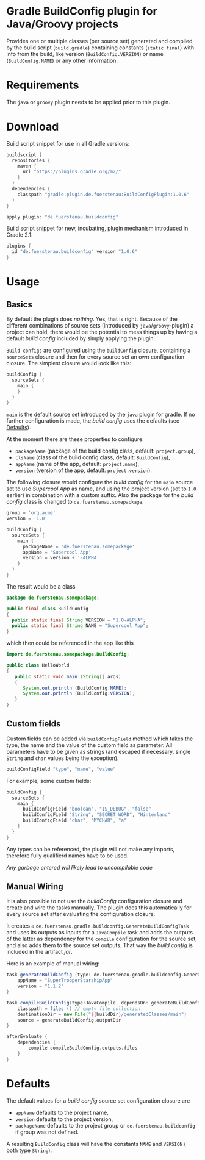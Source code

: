 # Gradle BuildConfig plugin for Java/Groovy projects
Provides one or multiple classes (per source set) generated and compiled by
the build script (`build.gradle`) containing constants (`static final`) with
info from the build, like version (`BuildConfig.VERSION`) or name
(`BuildConfig.NAME`) or any other information.

# Requirements

The `java` or `groovy` plugin needs to be applied prior to this plugin.

# Download

Build script snippet for use in all Gradle versions:

```gradle
buildscript {
  repositories {
    maven {
      url "https://plugins.gradle.org/m2/"
    }
  }
  dependencies {
    classpath "gradle.plugin.de.fuerstenau:BuildConfigPlugin:1.0.6"
  }
}

apply plugin: "de.fuerstenau.buildconfig"
```

Build script snippet for new, incubating, plugin mechanism introduced in Gradle
2.1:

```gradle
plugins {
  id "de.fuerstenau.buildconfig" version "1.0.6"
}
```

# Usage

## Basics

By default the plugin does _nothing_. Yes, that is right. Because of the
different combinations of source sets (introduced by `java`/`groovy`-plugin) a
project can hold, there would be the potential to mess things up by having a
default _build config_ included by simply applying the plugin.

`Build configs` are configured using the `buildConfig` closure, containing a
`sourceSets` closure and then for every source set an own configuration closure.
The simplest closure would look like this:

```gradle
buildConfig {
  sourceSets {
    main {
    }
  }
}
```

`main` is the default source set introduced by the `java` plugin for gradle.
If no further configuration is made, the _build config_ uses the defaults (see
[Defaults](/Defaults/)).

At the moment there are these properties to configure:

* `packageName` (package of the build config class, default: `project.group`),
* `clsName` (class of the build config class, default: `BuildConfig`),
* `appName` (name of the app, default: `project.name`),
* `version` (version of the app, default: `project.version`).

The following closure would configure the _build config_ for the `main` source
set to use _Supercool App_ as name, and using the project version (set to `1.0`
earlier) in combination with a custom suffix. Also the package for the
_build config_ class is changed to `de.fuerstenau.somepackage`.

```gradle
group = 'org.acme'
version = '1.0'

buildConfig {
  sourceSets {
    main {
      packageName = 'de.fuerstenau.somepackage'
      appName = 'Supercool App'
      version = version + '-ALPHA'
    }
  }
}
```

The result would be a class

```java
package de.fuerstenau.somepackage;

public final class BuildConfig
{
  public static final String VERSION = "1.0-ALPHA";
  public static final String NAME = "Supercool App";
}
```

which then could be referenced in the app like this

```java
import de.fuerstenau.somepackage.BuildConfig;

public class HelloWorld
{
   public static void main (String[] args)
   {
      System.out.println (BuildConfig.NAME);
      System.out.println (BuildConfig.VERSION);
   }
}
```

## Custom fields

Custom fields can be added via `buildConfigField` method which takes the type,
the name and the value of the custom field as parameter. All parameters have to
be given as strings (and escaped if necessary, single `String` and `char`
values being the exception).

```gradle
buildConfigField "type", "name", "value"
```
For example, some custom fields:

```gradle
buildConfig {
  sourceSets {
    main {
      buildConfigField "boolean", "IS_DEBUG", "false"
      buildConfigField "String", "SECRET_WORD", "Hinterland"
      buildConfigField "char", "MYCHAR", "a"
    }
  }
}
```

Any types can be referenced, the plugin will not make any imports, therefore
fully qualifierd names have to be used.

*Any garbage entered will likely lead to uncompilable code*

## Manual Wiring

It is also possible to not use the _buildConfig_ configuration closure and
create and wire the tasks manually. The plugin does this automatically for
every source set after evaluating the configuration closure.

It creates a `de.fuerstenau.gradle.buildconfig.GenerateBuildConfigTask` and
uses its outputs as inputs for a `JavaCompile` task and adds the outputs of the
latter as dependency for the `compile` configuration for the source set, and
also adds them to the source set outputs. That way the _build config_ is
included in the artifact _jar_.

Here is an example of manual wiring:

```gradle
task generateBuildConfig (type: de.fuerstenau.gradle.buildconfig.GenerateBuildConfigTask) {
    appName = "SuperTrooperStarshipApp"
    version = "1.1.2"
}

task compileBuildConfig(type:JavaCompile, dependsOn: generateBuildConfig) {
    classpath = files () // empty file collection
    destinationDir = new File("${buildDir}/generatedClasses/main")
    source = generateBuildConfig.outputDir
}

afterEvaluate {
    dependencies {
        compile compileBuildConfig.outputs.files
    }
}
```

# Defaults

The default values for a _build config_ source set configuration closure are

* `appName` defaults to the project name,
* `version` defaults to the project version,
* `packageName` defaults to the project group or `de.fuerstenau.buildconfig`
  if group was not defined.

A resulting `BuildConfig` class will have the constants `NAME` and `VERSION`
( both type `String`).

